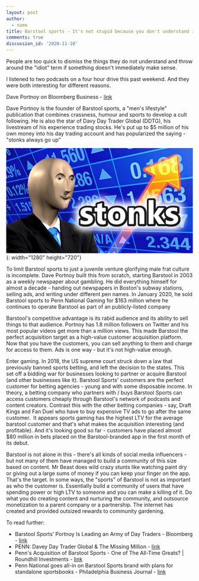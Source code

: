 ```yaml
---
layout: post
author:
  - name
title: Barstool sports - It's not stupid because you don't understand it.
comments: true
discussion_id: '2020-11-10'
---
```


People are too quick to dismiss the things they do not understand and throw around the "idiot" term if something doesn't immediately make sense.

I listened to two podcasts on a four hour drive this past weekend. And they were both interesting for different reasons.

Dave Portnoy on Bloomberg Business - [link](https://www.bloomberg.com/news/audio/2020-10-02/dave-portnoy-on-the-business-of-sports-media-podcast)

Dave Portnoy is the founder of Barstool sports, a "men's lifestyle" publication that combines crassness, humour and sports to develop a cult following. He is also the star of Davy Day Trader Global (DDTG), his livestream of his experience trading stocks. He's put up to $5 million of his own money into his day trading account and has popularized the saying - "stonks always go up"

![](/uploads/maxresdefault.jpg){: width="1280" height="720"}

To limit Barstool sports to just a juvenile venture glorifying male frat culture is incomplete. Dave Portnoy built this from scratch, starting Barstool in 2003 as a weekly newspaper about gambling. He did everything himself for almost a decade - handing out newspapers in Boston's subway stations, selling ads, and writing under different pen names. In January 2020, he sold Barstool sports to Penn National Gaming for $163 million where he continues to operate Barstool as part of an publicly-listed company

Barstool's competitive advantage is its rabid audience and its ability to sell things to that audience. Portnoy has 1.8 million followers on Twitter and his most popular videos get more than a million views. This made Barstool the perfect acquisition target as a high-value customer acquisition platform. Now that you have the customers, you can sell anything to them and charge for access to them. Ads is one way - but it's not high-value enough.

Enter gaming. In 2018, the US supreme court struck down a law that previously banned sports betting, and left the decision to the states. This set off a bidding war for businesses looking to partner or acquire Barstool (and other businesses like it). Barstool Sports' customers are the perfect customer for betting agencies - young and with some disposable income. In theory, a betting company who partners with / buys Barstool Sports can access customers cheaply through Barstool's network of podcasts and content creators. Contrast this with the other betting companies - say, Draft Kings and Fan Duel who have to buy expensive TV ads to go after the same customer.&nbsp; It appears sports gaming has the highest LTV for the average barstool customer and that's what makes the acquisition interesting (and profitable). And it's looking good so far - customers have placed almost $80 million in bets placed on the Barstool-branded app in the first month of its debut.

Barstool is not alone in this - there's all kinds of social media influencers - but not many of them have managed to build a community of this size based on content. Mr Beast does wild crazy stunts like watching paint dry or giving out a large sums of money if you can keep your finger on the app. That's the target. In some ways, the "sports" of Barstool is not as important as who the customer is. Essentially build a community of users that have spending power or high LTV to someone and you can make a killing of it. Do what you do creating content and nurturing the community, and outsource monetization to a parent company or a partnership. The internet has created and provided outsized rewards to community gardening.

To read further:

* Barstool Sports’ Portnoy Is Leading an Army of Day Traders - Bloomberg - [link](https://www.bloomberg.com/news/articles/2020-06-12/barstool-sports-dave-portnoy-is-leading-an-army-of-day-traders)
* PENN: Davey Day Trader Global & The Missing Million - [link](https://stocknews.com/news/penn-davey-day-trader-global-the-missing-million/)
* Penn's Acquisition of Barstool Sports - One of The All-Time Greats? \| Roundhill Investments - [link](https://www.roundhillinvestments.com/research/sportsbetting/penn-acquisition-of-barstool-sports)
* Penn National goes all-in on Barstool Sports brand with plans for standalone sportsbooks - Philadelphia Business Journal - [link](https://www.bizjournals.com/philadelphia/news/2020/10/30/penn-national-barstool-plans-sportsbooks-michigan.html)

&nbsp;